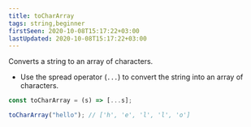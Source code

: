 ```yaml
---
title: toCharArray
tags: string,beginner
firstSeen: 2020-10-08T15:17:22+03:00
lastUpdated: 2020-10-08T15:17:22+03:00
---
```


Converts a string to an array of characters.

- Use the spread operator (`...`) to convert the string into an array of characters.

```js
const toCharArray = (s) => [...s];
```

```js
toCharArray("hello"); // ['h', 'e', 'l', 'l', 'o']
```
